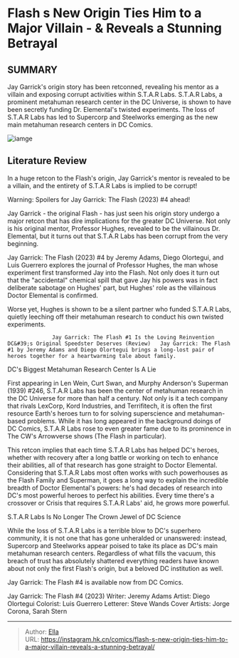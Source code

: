 # Flash s New Origin Ties Him to a Major Villain - &amp; Reveals a Stunning Betrayal


## SUMMARY 



  Jay Garrick&#39;s origin story has been retconned, revealing his mentor as a villain and exposing corrupt activities within S.T.A.R Labs.   S.T.A.R Labs, a prominent metahuman research center in the DC Universe, is shown to have been secretly funding Dr. Elemental&#39;s twisted experiments.   The loss of S.T.A.R Labs has led to Supercorp and Steelworks emerging as the new main metahuman research centers in DC Comics.  

![iamge](https://static1.srcdn.com/wordpress/wp-content/uploads/2024/01/dr-elemental-and-the-flash.jpg)

## Literature Review

In a huge retcon to the Flash&#39;s origin, Jay Garrick&#39;s mentor is revealed to be a villain, and the entirety of S.T.A.R Labs is implied to be corrupt!




Warning: Spoilers for Jay Garrick: The Flash (2023) #4 ahead!




Jay Garrick - the original Flash - has just seen his origin story undergo a major retcon that has dire implications for the greater DC Universe. Not only is his original mentor, Professor Hughes, revealed to be the villainous Dr. Elemental, but it turns out that S.T.A.R Labs has been corrupt from the very beginning.

Jay Garrick: The Flash (2023) #4 by Jeremy Adams, Diego Olortegui, and Luis Guerrero explores the journal of Professor Hughes, the man whose experiment first transformed Jay into the Flash. Not only does it turn out that the &#34;accidental&#34; chemical spill that gave Jay his powers was in fact deliberate sabotage on Hughes&#39; part, but Hughes&#39; role as the villainous Doctor Elemental is confirmed.

          

Worse yet, Hughes is shown to be a silent partner who funded S.T.A.R Labs, quietly leeching off their metahuman research to conduct his own twisted experiments.




                  Jay Garrick: The Flash #1 Is the Loving Reinvention DC&#39;s Original Speedster Deserves (Review)   Jay Garrick: The Flash #1 by Jeremy Adams and Diego Olortegui brings a long-lost pair of heroes together for a heartwarming tale about family.   


 DC&#39;s Biggest Metahuman Research Center Is A Lie 


          

First appearing in Len Wein, Curt Swan, and Murphy Anderson&#39;s Superman (1939) #246, S.T.A.R Labs has been the center of metahuman research in the DC Universe for more than half a century. Not only is it a tech company that rivals LexCorp, Kord Industries, and Terrifitech, it is often the first resource Earth&#39;s heroes turn to for solving superscience and metahuman-based problems. While it has long appeared in the background doings of DC Comics, S.T.A.R Labs rose to even greater fame due to its prominence in The CW&#39;s Arrowverse shows (The Flash in particular).




This retcon implies that each time S.T.A.R Labs has helped DC&#39;s heroes, whether with recovery after a long battle or working on tech to enhance their abilities, all of that research has gone straight to Doctor Elemental. Considering that S.T.A.R Labs most often works with such powerhouses as the Flash Family and Superman, it goes a long way to explain the incredible breadth of Doctor Elemental&#39;s powers: he&#39;s had decades of research into DC&#39;s most powerful heroes to perfect his abilities. Every time there&#39;s a crossover or Crisis that requires S.T.A.R Labs&#39; aid, he grows more powerful.



 S.T.A.R Labs Is No Longer The Crown Jewel of DC Science 
          

While the loss of S.T.A.R Labs is a terrible blow to DC&#39;s superhero community, it is not one that has gone unheralded or unanswered: instead, Supercorp and Steelworks appear poised to take its place as DC&#39;s main metahuman research centers. Regardless of what fills the vacuum, this breach of trust has absolutely shattered everything readers have known about not only the first Flash&#39;s origin, but a beloved DC institution as well.




Jay Garrick: The Flash #4 is available now from DC Comics.

 Jay Garrick: The Flash #4 (2023)                  Writer: Jeremy Adams   Artist: Diego Olortegui   Colorist: Luis Guerrero   Letterer: Steve Wands   Cover Artists: Jorge Corona, Sarah Stern      




---

> Author: [Ella](https://instagram.hk.cn/)  
> URL: https://instagram.hk.cn/comics/flash-s-new-origin-ties-him-to-a-major-villain-reveals-a-stunning-betrayal/  

